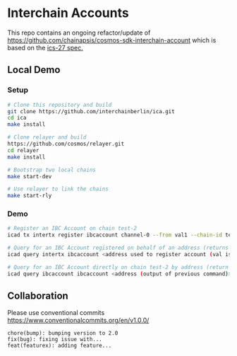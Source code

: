 # Interchain Accounts
This repo contains an ongoing refactor/update of https://github.com/chainapsis/cosmos-sdk-interchain-account which is based on the [ics-27 spec.](https://github.com/cosmos/ics/tree/master/spec/ics-027-interchain-accounts)

## Local Demo

### Setup

```bash
# Clone this repository and build
git clone https://github.com/interchainberlin/ica.git
cd ica
make install 

# Clone relayer and build
https://github.com/cosmos/relayer.git
cd relayer
make install

# Bootstrap two local chains
make start-dev

# Use relayer to link the chains
make start-rly
```

### Demo
```bash
# Register an IBC Account on chain test-2 
icad tx intertx register ibcaccount channel-0 --from val1 --chain-id test-1 --gas 90000 --home ./data/test-1 --node tcp://localhost:16657

# Query for an IBC Account registered on behalf of an address (returns the address of the ibc account registered on chain test-2)
icad query intertx ibcaccount <address used to register account (val is used above)> ibcaccount channel-0 --node tcp://localhost:16657

# Query for an IBC Account directly on chain test-2 by address (return value of the previous query)
icad query ibcaccount ibcaccount <address (output of previous command)> --node tcp://localhost:26657
```


## Collaboration

Please use conventional commits  https://www.conventionalcommits.org/en/v1.0.0/

```
chore(bump): bumping version to 2.0
fix(bug): fixing issue with...
feat(featurex): adding feature...
```

